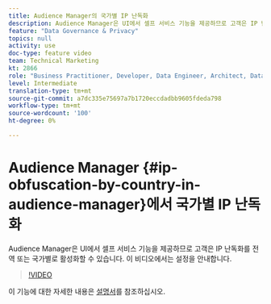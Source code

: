 ```yaml
---
title: Audience Manager의 국가별 IP 난독화
description: Audience Manager은 UI에서 셀프 서비스 기능을 제공하므로 고객은 IP 난독화를 전역 또는 국가별로 활성화할 수 있습니다. 이 비디오에서는 설정을 안내합니다.
feature: "Data Governance & Privacy"
topics: null
activity: use
doc-type: feature video
team: Technical Marketing
kt: 2866
role: "Business Practitioner, Developer, Data Engineer, Architect, Data Architect, Administrator, Leader"
level: Intermediate
translation-type: tm+mt
source-git-commit: a7dc335e75697a7b1720eccdadbb9605fdeda798
workflow-type: tm+mt
source-wordcount: '100'
ht-degree: 0%

---
```



# Audience Manager {#ip-obfuscation-by-country-in-audience-manager}에서 국가별 IP 난독화

Audience Manager은 UI에서 셀프 서비스 기능을 제공하므로 고객은 IP 난독화를 전역 또는 국가별로 활성화할 수 있습니다. 이 비디오에서는 설정을 안내합니다.

>[!VIDEO](https://video.tv.adobe.com/v/27218/?quality=9)

이 기능에 대한 자세한 내용은 [설명서](https://experiencecloud.adobe.com/resources/help/en_US/aam/ip-obfuscation.html)를 참조하십시오.
